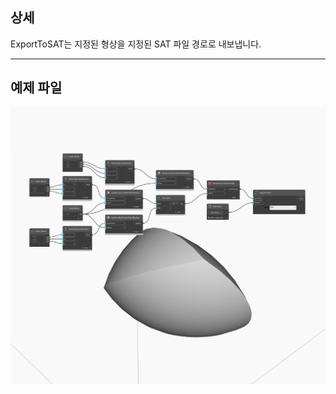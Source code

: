 ## 상세
ExportToSAT는 지정된 형상을 지정된 SAT 파일 경로로 내보냅니다.
___
## 예제 파일

![ExportToSAT](./Autodesk.DesignScript.Geometry.Geometry.ExportToSAT_img.jpg)

